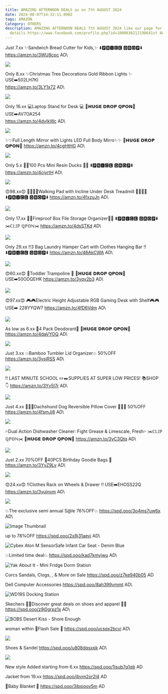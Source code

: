 ```yaml
---
title: AMAZING AFTERNOON DEALS as on 7th AUGUST 2024
date: 2024-08-07T14:32:11.090Z
tags: AMAZON
Category: OTHERS
description: AMAZING AFTERNOON DEALS 7th AUGUST 2024 like our page for more
  details https://www.facebook.com/profile.php?id=1000636212198641st AUGUST
---
```

Just 7.xx
✨Sandwich Bread Cutter for Kids,✨
⬇️🅿🆁🅸🅲🅴 🅳🆁🅾🅿⬇️
https://amzn.to/3WU8cpc
AD\
<!--StartFragment-->

![](https://m.media-amazon.com/images/I/71gQxDly0-L._AC_SL1050_.jpg)

<!--EndFragment-->

Only 8.xx
✨Christmas Tree Decorations Gold Ribbon Lights ✨
USE➡️502LH7KI\
https://amzn.to/3LY1x72
AD\
<!--StartFragment-->

![](https://m.media-amazon.com/images/I/714b9+v9jxL._AC_SL1000_.jpg)

<!--EndFragment-->

Only 16.xx
💻Laptop Stand for Desk 💻
💸𝗛𝗨𝗚𝗘 𝗗𝗥𝗢𝗣 𝗤𝗣𝗢𝗡💸
USE➡️AV7OA254\
https://amzn.to/4dvIkWc
AD\
<!--StartFragment-->

![](https://m.media-amazon.com/images/I/71zRz9EZE4L._AC_SL1500_.jpg)

<!--EndFragment-->

✨✨Full Length Mirror with Lights LED Full Body Mirro✨✨
💸𝗛𝗨𝗚𝗘 𝗗𝗥𝗢𝗣 𝗤𝗣𝗢𝗡💸
https://amzn.to/4cgHtHG
AD\
<!--StartFragment-->

![](https://m.media-amazon.com/images/I/81wJZs3H8zL._AC_SL1500_.jpg)

<!--EndFragment-->

Only 5.x
🐤🐥100 Pcs Mini Resin Ducks  🐤🐥
⬇️🅿🆁🅸🅲🅴 🅳🆁🅾🅿⬇️
https://amzn.to/4cjyrtH
AD\
<!--StartFragment-->

![](https://m.media-amazon.com/images/I/81medHjdLIL._AC_SL1500_.jpg)

<!--EndFragment-->

😍98.xx😍
🏃‍♀️🏃‍♀️Walking Pad with Incline Under Desk Treadmill 🏃‍♀️🏃‍♀️
⬇️🅿🆁🅸🅲🅴 🅳🆁🅾🅿⬇️
https://amzn.to/4fxzuJn
AD\
<!--StartFragment-->

![](https://m.media-amazon.com/images/I/61vFsMjevdL._AC_SL1500_.jpg)

<!--EndFragment-->

Only 17.xx
📁📒Fireproof Box File Storage Organizer📒📁
⬇️🅿🆁🅸🅲🅴 🅳🆁🅾🅿⬇️
✂️ℂ𝕃𝕀ℙ ℚℙ𝕆ℕ✂️
https://amzn.to/4dsSTKd
AD\
<!--StartFragment-->

![](https://m.media-amazon.com/images/I/81fhRh9BqwL._AC_SL1500_.jpg)

<!--EndFragment-->

Only 29.xx
‼️3 Bag Laundry Hamper Cart with Clothes Hanging Bar ‼️
⬇️🅿🆁🅸🅲🅴 🅳🆁🅾🅿⬇️
https://amzn.to/46AkCWA
AD\
<!--StartFragment-->

![](https://m.media-amazon.com/images/I/71zXT7gmg7L._AC_SL1500_.jpg)

<!--EndFragment-->

😍60.xx😍
🎉Toddler Trampoline 🎉
💸𝗛𝗨𝗚𝗘 𝗗𝗥𝗢𝗣 𝗤𝗣𝗢𝗡💸
USE➡️50ODQEHK
https://amzn.to/3yqy2b3
AD\
<!--StartFragment-->

![](https://m.media-amazon.com/images/I/81cTL56PtlL._AC_SL1500_.jpg)

<!--EndFragment-->

😍97.xx😍
🎮🎮Electric Height Adjustable RGB Gaming Desk with Shelf🎮🎮
USE➡️ 228YYQW7
https://amzn.to/4fD6Vdm
AD\
<!--StartFragment-->

![](https://m.media-amazon.com/images/I/71iHwqaSFqL._AC_SL1500_.jpg)

<!--EndFragment-->

As low as 6.xx
💞4 Pack Deodorant💞
💸𝗛𝗨𝗚𝗘 𝗗𝗥𝗢𝗣 𝗤𝗣𝗢𝗡💸
https://amzn.to/4daVYOQ 
AD\
<!--StartFragment-->

![](https://m.media-amazon.com/images/I/71ym+2FLHRL._SL1500_.jpg)

<!--EndFragment-->

Just 3.xx
💥Bamboo Tumbler Lid Organizer💥
50%OFF
https://amzn.to/3ysjRSS
AD\
<!--StartFragment-->

![](https://m.media-amazon.com/images/I/81zrIx+2JFL._AC_SL1500_.jpg)

<!--EndFragment-->

‼️ LAST MINUTE SCHOOL ✏️✒️SUPPLIES AT SUPER LOW PRICES! 📚SHOP 👇
https://amzn.to/3Yv5l7r
AD\
<!--StartFragment-->

![](https://m.media-amazon.com/images/I/816hvjfaWML._AC_SL1500_.jpg)

<!--EndFragment-->

Just 4.xx
🐶🐾🐶Dachshund Dog Reversible Pillow Cover 🐶🐾🐶
50%OFF
https://amzn.to/4fsmJj8
AD\
<!--StartFragment-->

![](https://m.media-amazon.com/images/I/51EdZe6Qn9L._AC_.jpg)

<!--EndFragment-->

💦Dual Action Dishwasher Cleaner: Fight Grease & Limescale, Fresh💦
 ✂️ℂ𝕃𝕀ℙ ℚℙ𝕆ℕ✂️
💸𝗛𝗨𝗚𝗘 𝗗𝗥𝗢𝗣 𝗤𝗣𝗢𝗡💸
https://amzn.to/3yC3Qtq
AD\
<!--StartFragment-->

![](https://m.media-amazon.com/images/I/71o0vuxQSdL._AC_SL1500_.jpg)

<!--EndFragment-->

Just 2.xx
70%OFF
🎉40PCS Birthday Goodie Bags 🎉
https://amzn.to/3YyZ9Ly
AD\
<!--StartFragment-->

![](https://m.media-amazon.com/images/I/81hb9YnXr2L._AC_SL1500_.jpg)

<!--EndFragment-->

😍24.xx😍
‼️Clothes Rack on Wheels & Drawer ‼️
USE➡️EHOSS22Q
https://amzn.to/3yujnvm
AD\
<!--StartFragment-->

![](https://m.media-amazon.com/images/I/81qqkelLeoL._AC_SL1500_.jpg)

<!--EndFragment-->

💥The exclusive semi annual S@le 76%OFF💥
https://spd.ooo/3o4ms7uw6x
AD\
<!--StartFragment-->

![Image Thumbnail](https://s.turbifycdn.com/aah/albee-baby/nuna-rava-convertible-car-seat-monterey-brixy-exclusive-23.jpg)

<!--EndFragment-->

up to 78%OFF
https://spd.ooo/2x8j31aevi
AD\
<!--StartFragment-->

![Cybex Aton M SensorSafe Infant Car Seat - Denim Blue](https://res.cloudinary.com/makerinc/image/fetch/f_auto,q_auto,fl_preserve_transparency,c_fit,dpr_1,w_192,h_192/https%3A%2F%2Fs.turbifycdn.com%2Faah%2Falbee-baby%2Fcybex-aton-m-sensorsafe-infant-car-seat-pepper-black-210.jpg)

<!--EndFragment-->

💥Limited time deal💥
https://spd.ooo/kad7kmyjwu
AD\
<!--StartFragment-->

![Yak About It - Mini Fridge Dorm Station](https://ak1.ostkcdn.com/images/products/is/images/direct/bb860a670e11840c5654dcf27de42c16dfced37b/Yak-About-It---Mini-Fridge-Dorm-Station.jpg)

<!--EndFragment-->



Corcs
Sandals, Clogs, , & More on Sale
https://spd.ooo/z7ke940b05
AD

Dell
Computer Accessories 
https://spd.ooo/8ah399vmmt
AD\
<!--StartFragment-->

![WD19S Docking Station](https://i.dell.com/is/image/DellContent//content/dam/images/products/electronics-and-accessories/dell/docks-and-stands/wd19s-130w/wd19s-130w-gnb-shot04-bk-singleusbc.psd?qlt=90,0&op_usm=1.75,0.3,2,0&resMode=sharp&pscan=auto&fmt=png-alpha&hei=500)

<!--EndFragment-->

Skechers
👟👗Discover great deals on shoes and apparel 👟👗
https://spd.ooo/z9j0grpz1x
AD\
<!--StartFragment-->

![BOBS Desert Kiss - Shore Enough](https://www.skechers.com/dw/image/v2/BDCN_PRD/on/demandware.static/-/Sites-skechers-master/default/dw01567145/images/large/114130_NAT.jpg?sw=400)

<!--EndFragment-->

woman within
💞Flash Sale 💞
https://spd.ooo/ucsqx2bcvi
AD\
<!--StartFragment-->

![](https://cdn-fsly.yottaa.net/5b75bbacf1598a37954bd49c/www.womanwithin.com/v~4b.8a7/dw/image/v2/BBKT_PRD/on/demandware.static/-/Sites-masterCatalog_WomanWithin/default/dw2b75118e/images/hi-res/0030_07070_mc_1550.jpg?colorid=4422008&sw=240&sh=346&sm=fit&yocs=19_1c_)

<!--EndFragment-->



Shoes & Sandel
https://spd.ooo/u808dqsxpk
AD\
<!--StartFragment-->

![](https://cdn-fsly.yottaa.net/5b75bbacf1598a37954bd49c/www.womanwithin.com/v~4b.8a7/dw/image/v2/BBKT_PRD/on/demandware.static/-/Sites-masterCatalog_Roamans/default/dweadf0517/images/hi-res/0036_04930_mc_3006.jpg?colorid=4265894&sw=240&sh=346&sm=fit&yocs=19_1c_)

<!--EndFragment-->

New style Added 
starting from 6.xx
https://spd.ooo/1isub7q1qb
AD

Jacket from 19.xx
https://spd.ooo/jbvm2or2l4
AD

💞Baby Blanket 💞
https://spd.ooo/3ibsjoov5m
AD